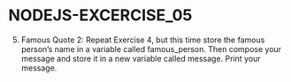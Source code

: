 # NODEJS-EXCERCISE_05
5. Famous Quote 2: Repeat Exercise 4, but this time store the famous person’s name in a variable  called famous_person. Then compose your message and store it in a new variable called  message. Print your message. 
